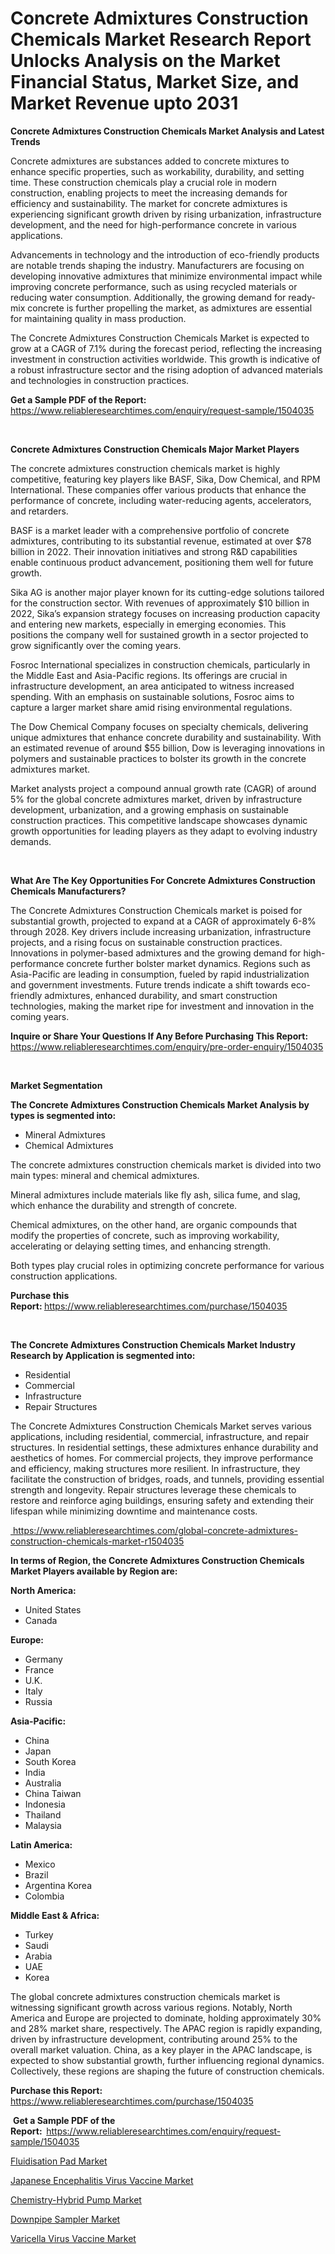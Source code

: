 <p><h1>Concrete Admixtures Construction Chemicals Market Research Report Unlocks Analysis on the Market Financial Status, Market Size, and Market Revenue upto 2031</h1></p><p><strong>Concrete Admixtures Construction Chemicals Market Analysis and Latest Trends</strong></p>
<p><p>Concrete admixtures are substances added to concrete mixtures to enhance specific properties, such as workability, durability, and setting time. These construction chemicals play a crucial role in modern construction, enabling projects to meet the increasing demands for efficiency and sustainability. The market for concrete admixtures is experiencing significant growth driven by rising urbanization, infrastructure development, and the need for high-performance concrete in various applications. </p><p>Advancements in technology and the introduction of eco-friendly products are notable trends shaping the industry. Manufacturers are focusing on developing innovative admixtures that minimize environmental impact while improving concrete performance, such as using recycled materials or reducing water consumption. Additionally, the growing demand for ready-mix concrete is further propelling the market, as admixtures are essential for maintaining quality in mass production. </p><p>The Concrete Admixtures Construction Chemicals Market is expected to grow at a CAGR of 7.1% during the forecast period, reflecting the increasing investment in construction activities worldwide. This growth is indicative of a robust infrastructure sector and the rising adoption of advanced materials and technologies in construction practices.</p></p>
<p><strong>Get a Sample PDF of the Report:&nbsp;</strong> <a href="https://www.reliableresearchtimes.com/enquiry/request-sample/1504035?utm_campaign=1572&utm_medium=2&utm_source=Github&utm_content=ia&utm_term=12102024&utm_id=concrete-admixtures-construction-chemicals">https://www.reliableresearchtimes.com/enquiry/request-sample/1504035</a></p>
<p>&nbsp;</p>
<p><strong>Concrete Admixtures Construction Chemicals Major Market Players</strong></p>
<p><p>The concrete admixtures construction chemicals market is highly competitive, featuring key players like BASF, Sika, Dow Chemical, and RPM International. These companies offer various products that enhance the performance of concrete, including water-reducing agents, accelerators, and retarders.</p><p>BASF is a market leader with a comprehensive portfolio of concrete admixtures, contributing to its substantial revenue, estimated at over $78 billion in 2022. Their innovation initiatives and strong R&D capabilities enable continuous product advancement, positioning them well for future growth.</p><p>Sika AG is another major player known for its cutting-edge solutions tailored for the construction sector. With revenues of approximately $10 billion in 2022, Sika’s expansion strategy focuses on increasing production capacity and entering new markets, especially in emerging economies. This positions the company well for sustained growth in a sector projected to grow significantly over the coming years.</p><p>Fosroc International specializes in construction chemicals, particularly in the Middle East and Asia-Pacific regions. Its offerings are crucial in infrastructure development, an area anticipated to witness increased spending. With an emphasis on sustainable solutions, Fosroc aims to capture a larger market share amid rising environmental regulations.</p><p>The Dow Chemical Company focuses on specialty chemicals, delivering unique admixtures that enhance concrete durability and sustainability. With an estimated revenue of around $55 billion, Dow is leveraging innovations in polymers and sustainable practices to bolster its growth in the concrete admixtures market.</p><p>Market analysts project a compound annual growth rate (CAGR) of around 5% for the global concrete admixtures market, driven by infrastructure development, urbanization, and a growing emphasis on sustainable construction practices. This competitive landscape showcases dynamic growth opportunities for leading players as they adapt to evolving industry demands.</p></p>
<p>&nbsp;</p>
<p><strong>What Are The Key Opportunities For Concrete Admixtures Construction Chemicals Manufacturers?</strong></p>
<p><p>The Concrete Admixtures Construction Chemicals market is poised for substantial growth, projected to expand at a CAGR of approximately 6-8% through 2028. Key drivers include increasing urbanization, infrastructure projects, and a rising focus on sustainable construction practices. Innovations in polymer-based admixtures and the growing demand for high-performance concrete further bolster market dynamics. Regions such as Asia-Pacific are leading in consumption, fueled by rapid industrialization and government investments. Future trends indicate a shift towards eco-friendly admixtures, enhanced durability, and smart construction technologies, making the market ripe for investment and innovation in the coming years.</p></p>
<p><strong>Inquire or Share Your Questions If Any Before Purchasing This Report:</strong> <a href="https://www.reliableresearchtimes.com/enquiry/pre-order-enquiry/1504035?utm_campaign=1572&utm_medium=2&utm_source=Github&utm_content=ia&utm_term=12102024&utm_id=concrete-admixtures-construction-chemicals">https://www.reliableresearchtimes.com/enquiry/pre-order-enquiry/1504035</a></p>
<p>&nbsp;</p>
<p><strong>Market Segmentation</strong></p>
<p><strong>The Concrete Admixtures Construction Chemicals Market Analysis by types is segmented into:</strong></p>
<p><ul><li>Mineral Admixtures</li><li>Chemical Admixtures</li></ul></p>
<p><p>The concrete admixtures construction chemicals market is divided into two main types: mineral and chemical admixtures. </p><p>Mineral admixtures include materials like fly ash, silica fume, and slag, which enhance the durability and strength of concrete. </p><p>Chemical admixtures, on the other hand, are organic compounds that modify the properties of concrete, such as improving workability, accelerating or delaying setting times, and enhancing strength. </p><p>Both types play crucial roles in optimizing concrete performance for various construction applications.</p></p>
<p><strong>Purchase this Report:&nbsp;</strong><a href="https://www.reliableresearchtimes.com/purchase/1504035?utm_campaign=1572&utm_medium=2&utm_source=Github&utm_content=ia&utm_term=12102024&utm_id=concrete-admixtures-construction-chemicals">https://www.reliableresearchtimes.com/purchase/1504035</a></p>
<p>&nbsp;</p>
<p><strong>The Concrete Admixtures Construction Chemicals Market Industry Research by Application is segmented into:</strong></p>
<p><ul><li>Residential</li><li>Commercial</li><li>Infrastructure</li><li>Repair Structures</li></ul></p>
<p><p>The Concrete Admixtures Construction Chemicals Market serves various applications, including residential, commercial, infrastructure, and repair structures. In residential settings, these admixtures enhance durability and aesthetics of homes. For commercial projects, they improve performance and efficiency, making structures more resilient. In infrastructure, they facilitate the construction of bridges, roads, and tunnels, providing essential strength and longevity. Repair structures leverage these chemicals to restore and reinforce aging buildings, ensuring safety and extending their lifespan while minimizing downtime and maintenance costs.</p></p>
<p><a href="https://www.reliableresearchtimes.com/global-concrete-admixtures-construction-chemicals-market-r1504035?utm_campaign=1572&utm_medium=2&utm_source=Github&utm_content=ia&utm_term=12102024&utm_id=concrete-admixtures-construction-chemicals">&nbsp;https://www.reliableresearchtimes.com/global-concrete-admixtures-construction-chemicals-market-r1504035</a></p>
<p><strong>In terms of Region, the Concrete Admixtures Construction Chemicals Market Players available by Region are:</strong></p>
<p>
    <p> <strong> North America: </strong>
        <ul>
            <li>United States</li>
            <li>Canada</li>
        </ul>
        </p> 
    <p> <strong> Europe: </strong>
        <ul>
            <li>Germany</li>
            <li>France</li>
            <li>U.K.</li>
            <li>Italy</li>
            <li>Russia</li>
        </ul>
        </p> 
    <p> <strong> Asia-Pacific: </strong>
        <ul>
            <li>China</li>
            <li>Japan</li>
            <li>South Korea</li>
            <li>India</li>
            <li>Australia</li>
            <li>China Taiwan</li>
            <li>Indonesia</li>
            <li>Thailand</li>
            <li>Malaysia</li>
        </ul>
        </p> 
    <p> <strong> Latin America: </strong>
        <ul>
            <li>Mexico</li>
            <li>Brazil</li>
            <li>Argentina Korea</li>
            <li>Colombia</li>
        </ul>
        </p> 
    <p> <strong> Middle East & Africa: </strong>
        <ul>
            <li>Turkey</li>
            <li>Saudi</li>
            <li>Arabia</li>
            <li>UAE</li>
            <li>Korea</li>
        </ul>
    </p>
    </p>
<p><p>The global concrete admixtures construction chemicals market is witnessing significant growth across various regions. Notably, North America and Europe are projected to dominate, holding approximately 30% and 28% market share, respectively. The APAC region is rapidly expanding, driven by infrastructure development, contributing around 25% to the overall market valuation. China, as a key player in the APAC landscape, is expected to show substantial growth, further influencing regional dynamics. Collectively, these regions are shaping the future of construction chemicals.</p></p>
<p><strong>Purchase this Report: </strong><a href="https://www.reliableresearchtimes.com/purchase/1504035?utm_campaign=1572&utm_medium=2&utm_source=Github&utm_content=ia&utm_term=12102024&utm_id=concrete-admixtures-construction-chemicals">https://www.reliableresearchtimes.com/purchase/1504035</a></p>
<p>&nbsp;<strong>Get a Sample PDF of the Report:&nbsp;&nbsp;</strong><a href="https://www.reliableresearchtimes.com/enquiry/request-sample/1504035?utm_campaign=1572&utm_medium=2&utm_source=Github&utm_content=ia&utm_term=12102024&utm_id=concrete-admixtures-construction-chemicals">https://www.reliableresearchtimes.com/enquiry/request-sample/1504035</a></p>
<p><strong></strong></p>
<p><p><a href="https://www.linkedin.com/pulse/competitive-intelligence-fluidisation-pad-market-key-players-latdf?utm_campaign=1572&utm_medium=2&utm_source=Github&utm_content=ia&utm_term=12102024&utm_id=concrete-admixtures-construction-chemicals">Fluidisation Pad Market</a></p><p><a href="https://github.com/rozh43oreder/Market-Research-Report-List-1/blob/main/japanese-encephalitis-virus-vaccine-market.md?utm_campaign=1572&utm_medium=2&utm_source=Github&utm_content=ia&utm_term=12102024&utm_id=concrete-admixtures-construction-chemicals">Japanese Encephalitis Virus Vaccine Market</a></p><p><a href="https://www.linkedin.com/pulse/chemistry-hybrid-pump-market-growth-segmentation-regional-fpf7f?utm_campaign=1572&utm_medium=2&utm_source=Github&utm_content=ia&utm_term=12102024&utm_id=concrete-admixtures-construction-chemicals">Chemistry-Hybrid Pump Market</a></p><p><a href="https://www.linkedin.com/pulse/navigating-global-downpipe-sampler-market-landscape-trends-rgn9f?utm_campaign=1572&utm_medium=2&utm_source=Github&utm_content=ia&utm_term=12102024&utm_id=concrete-admixtures-construction-chemicals">Downpipe Sampler Market</a></p><p><a href="https://github.com/liz10hnbracht/Market-Research-Report-List-1/blob/main/varicella-virus-vaccine-market.md?utm_campaign=1572&utm_medium=2&utm_source=Github&utm_content=ia&utm_term=12102024&utm_id=concrete-admixtures-construction-chemicals">Varicella Virus Vaccine Market</a></p></p>